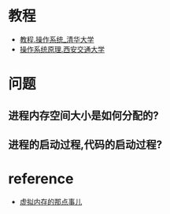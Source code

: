 # 教程
- [教程.操作系统_清华大学](https://www.bilibili.com/video/av6538245?p=1)
- [操作系统原理.西安交通大学](https://www.youtube.com/watch?v=Zqje6UmBVeA&list=PLqhmiqnOBz99PQA66JtEzF86fFbkfMfvL)

# 问题
## 进程内存空间大小是如何分配的?
## 进程的启动过程,代码的启动过程?


# reference
- [虚拟内存的那点事儿](https://sylvanassun.github.io/2017/10/29/2017-10-29-virtual_memory/)